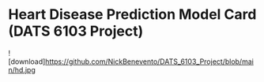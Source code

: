 # Heart Disease Prediction Model Card (DATS 6103 Project)

![download]https://github.com/NickBenevento/DATS_6103_Project/blob/main/hd.jpg
